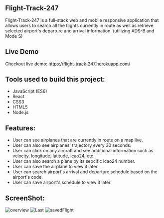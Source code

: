 Flight-Track-247
---
Flight-Track-247 is a full-stack web and mobile responsive application that allows users to search all the flights currently in route as well as retrieve selected airport's departure and arrival information. (utilizing ADS-B and Mode S)  

Live Demo
--- 
Checkout live demo: https://flight-track-247.herokuapp.com/

Tools used to build this project:
---
* JavaScript (ES6)                                                                                                                  
* React                 
* CSS3
* HTML5
* Node.js


Features:
---
* User can see airplanes that are currently in route on a map live. 
* User can also see airplanes' trajectory every 30 seconds. 
* User can click on any aircraft and see additional information such as velocity, longitude, latitude, icao24, etc.
* User can also search a plane by its sepcific icao24 number.
* User can save the airplane to view it later. 
* User can search airport's arrival and departure schedule based on the airport's code. 
* User can save airport's schedule to view it later. 

ScreenShot:
---
![overview](https://user-images.githubusercontent.com/69870979/108433481-eb659d80-71fa-11eb-8841-57b57152eb48.png)
![Last](https://user-images.githubusercontent.com/69870979/108433773-5d3de700-71fb-11eb-9675-e0153699a30c.png)
![savedFlight](https://user-images.githubusercontent.com/69870979/108433538-020bf480-71fb-11eb-8e9b-6fb6618afee9.png)
